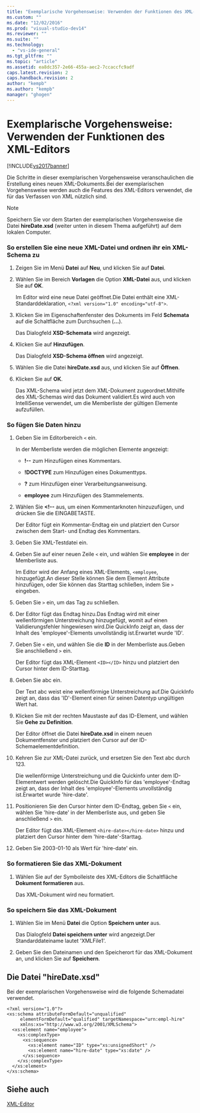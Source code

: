 ```yaml
---
title: "Exemplarische Vorgehensweise: Verwenden der Funktionen des XML-Editors | Microsoft Docs"
ms.custom: ""
ms.date: "12/02/2016"
ms.prod: "visual-studio-dev14"
ms.reviewer: ""
ms.suite: ""
ms.technology: 
  - "vs-ide-general"
ms.tgt_pltfrm: ""
ms.topic: "article"
ms.assetid: ea8dc357-2e66-455a-aec2-7ccaccfc9adf
caps.latest.revision: 2
caps.handback.revision: 2
author: "kempb"
ms.author: "kempb"
manager: "ghogen"
---
```

# Exemplarische Vorgehensweise: Verwenden der Funktionen des XML-Editors
[!INCLUDE[vs2017banner](../code-quality/includes/vs2017banner.md)]

Die Schritte in dieser exemplarischen Vorgehensweise veranschaulichen die Erstellung eines neuen XML\-Dokuments.Bei der exemplarischen Vorgehensweise werden auch die Features des XML\-Editors verwendet, die für das Verfassen von XML nützlich sind.  
  
> [!NOTE]
>  Speichern Sie vor dem Starten der exemplarischen Vorgehensweise die Datei **hireDate.xsd** \(weiter unten in diesem Thema aufgeführt\) auf dem lokalen Computer.  
  
### So erstellen Sie eine neue XML\-Datei und ordnen ihr ein XML\-Schema zu  
  
1.  Zeigen Sie im Menü **Datei** auf **Neu**, und klicken Sie auf **Datei**.  
  
2.  Wählen Sie im Bereich **Vorlagen** die Option **XML\-Datei** aus, und klicken Sie auf **OK**.  
  
     Im Editor wird eine neue Datei geöffnet.Die Datei enthält eine XML\-Standarddeklaration, `<?xml version="1.0" encoding="utf-8">`.  
  
3.  Klicken Sie im Eigenschaftenfenster des Dokuments im Feld **Schemata** auf die Schaltfläche zum Durchsuchen \(**…**\).  
  
     Das Dialogfeld **XSD\-Schemata** wird angezeigt.  
  
4.  Klicken Sie auf **Hinzufügen**.  
  
     Das Dialogfeld **XSD\-Schema öffnen** wird angezeigt.  
  
5.  Wählen Sie die Datei **hireDate.xsd** aus, und klicken Sie auf **Öffnen**.  
  
6.  Klicken Sie auf **OK**.  
  
     Das XML\-Schema wird jetzt dem XML\-Dokument zugeordnet.Mithilfe des XML\-Schemas wird das Dokument validiert.Es wird auch von IntelliSense verwendet, um die Memberliste der gültigen Elemente aufzufüllen.  
  
### So fügen Sie Daten hinzu  
  
1.  Geben Sie im Editorbereich `<` ein.  
  
     In der Memberliste werden die möglichen Elemente angezeigt:  
  
    -   **\!\-\-** zum Hinzufügen eines Kommentars.  
  
    -   **\!DOCTYPE** zum Hinzufügen eines Dokumenttyps.  
  
    -   **?** zum Hinzufügen einer Verarbeitungsanweisung.  
  
    -   **employee** zum Hinzufügen des Stammelements.  
  
2.  Wählen Sie **\<\!\-\-** aus, um einen Kommentarknoten hinzuzufügen, und drücken Sie die EINGABETASTE.  
  
     Der Editor fügt ein Kommentar\-Endtag ein und platziert den Cursor zwischen dem Start\- und Endtag des Kommentars.  
  
3.  Geben Sie XML\-Testdatei ein.  
  
4.  Geben Sie auf einer neuen Zeile `<` ein, und wählen Sie **employee** in der Memberliste aus.  
  
     Im Editor wird der Anfang eines XML\-Elements, `<employee`, hinzugefügt.An dieser Stelle können Sie dem Element Attribute hinzufügen, oder Sie können das Starttag schließen, indem Sie `>` eingeben.  
  
5.  Geben Sie `>` ein, um das Tag zu schließen.  
  
6.  Der Editor fügt das Endtag hinzu.Das Endtag wird mit einer wellenförmigen Unterstreichung hinzugefügt, womit auf einen Validierungsfehler hingewiesen wird.Die QuickInfo zeigt an, dass der Inhalt des 'employee'\-Elements unvollständig ist.Erwartet wurde 'ID'.  
  
7.  Geben Sie `<` ein, und wählen Sie die **ID** in der Memberliste aus.Geben Sie anschließend `>` ein.  
  
     Der Editor fügt das XML\-Element `<ID></ID>` hinzu und platziert den Cursor hinter dem ID\-Starttag.  
  
8.  Geben Sie abc ein.  
  
     Der Text abc weist eine wellenförmige Unterstreichung auf.Die QuickInfo zeigt an, dass das 'ID'\-Element einen für seinen Datentyp ungültigen Wert hat.  
  
9. Klicken Sie mit der rechten Maustaste auf das ID\-Element, und wählen Sie **Gehe zu Definition**.  
  
     Der Editor öffnet die Datei **hireDate.xsd** in einem neuen Dokumentfenster und platziert den Cursor auf der ID\-Schemaelementdefinition.  
  
10. Kehren Sie zur XML\-Datei zurück, und ersetzen Sie den Text abc durch 123.  
  
     Die wellenförmige Unterstreichung und die Quickinfo unter dem ID\-Elementwert werden gelöscht.Die QuickInfo für das 'employee'\-Endtag zeigt an, dass der Inhalt des 'employee'\-Elements unvollständig ist.Erwartet wurde 'hire\-date'.  
  
11. Positionieren Sie den Cursor hinter dem ID\-Endtag, geben Sie `<` ein, wählen Sie 'hire\-date' in der Memberliste aus, und geben Sie anschließend `>` ein.  
  
     Der Editor fügt das XML\-Element `<hire-date></hire-date>` hinzu und platziert den Cursor hinter dem 'hire\-date'\-Starttag.  
  
12. Geben Sie 2003\-01\-10 als Wert für 'hire\-date' ein.  
  
### So formatieren Sie das XML\-Dokument  
  
1.  Wählen Sie auf der Symbolleiste des XML\-Editors die Schaltfläche **Dokument formatieren** aus.  
  
     Das XML\-Dokument wird neu formatiert.  
  
### So speichern Sie das XML\-Dokument  
  
1.  Wählen Sie im Menü **Datei** die Option **Speichern unter** aus.  
  
     Das Dialogfeld **Datei speichern unter** wird angezeigt.Der Standarddateiname lautet 'XMLFile1'.  
  
2.  Geben Sie den Dateinamen und den Speicherort für das XML\-Dokument an, und klicken Sie auf **Speichern**.  
  
## Die Datei "hireDate.xsd"  
 Bei der exemplarischen Vorgehensweise wird die folgende Schemadatei verwendet.  
  
```  
<?xml version="1.0"?>  
<xs:schema attributeFormDefault="unqualified"  
     elementFormDefault="qualified" targetNamespace="urn:empl-hire"  
     xmlns:xs="http://www.w3.org/2001/XMLSchema">  
  <xs:element name="employee">  
    <xs:complexType>  
      <xs:sequence>  
        <xs:element name="ID" type="xs:unsignedShort" />  
        <xs:element name="hire-date" type="xs:date" />  
      </xs:sequence>  
    </xs:complexType>  
  </xs:element>  
</xs:schema>  
```  
  
## Siehe auch  
 [XML\-Editor](../xml-tools/xml-editor.md)